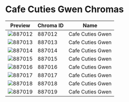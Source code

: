 # Cafe Cuties Gwen Chromas

| Preview | Chroma ID | Name |
|---------|-----------|------|
| ![887012](https://raw.communitydragon.org/latest/plugins/rcp-be-lol-game-data/global/default/v1/champion-chroma-images/887/887012.png) | 887012 | Cafe Cuties Gwen |
| ![887013](https://raw.communitydragon.org/latest/plugins/rcp-be-lol-game-data/global/default/v1/champion-chroma-images/887/887013.png) | 887013 | Cafe Cuties Gwen |
| ![887014](https://raw.communitydragon.org/latest/plugins/rcp-be-lol-game-data/global/default/v1/champion-chroma-images/887/887014.png) | 887014 | Cafe Cuties Gwen |
| ![887015](https://raw.communitydragon.org/latest/plugins/rcp-be-lol-game-data/global/default/v1/champion-chroma-images/887/887015.png) | 887015 | Cafe Cuties Gwen |
| ![887016](https://raw.communitydragon.org/latest/plugins/rcp-be-lol-game-data/global/default/v1/champion-chroma-images/887/887016.png) | 887016 | Cafe Cuties Gwen |
| ![887017](https://raw.communitydragon.org/latest/plugins/rcp-be-lol-game-data/global/default/v1/champion-chroma-images/887/887017.png) | 887017 | Cafe Cuties Gwen |
| ![887018](https://raw.communitydragon.org/latest/plugins/rcp-be-lol-game-data/global/default/v1/champion-chroma-images/887/887018.png) | 887018 | Cafe Cuties Gwen |
| ![887019](https://raw.communitydragon.org/latest/plugins/rcp-be-lol-game-data/global/default/v1/champion-chroma-images/887/887019.png) | 887019 | Cafe Cuties Gwen |
